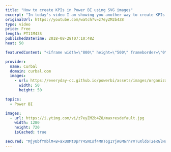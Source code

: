 ```yaml
---
title: "How to create KPIs in Power BI using SVG images"
excerpt: "In today's video I am showing you another way to create KPIs in Power BI.  I have already a few videos on this:  Build your own KPI indicators in Power BI: https://www.youtube.com/watch?v=N_IsRbuUFwo  Create KPIs in Power BI - Power BI Tips & Tricks #41: https://youtu.be/ju_KPc3Fvg8  Add KPI symbols"
originalUrl: https://youtube.com/watch?v=z7eyZM2b4Z8
type: video
price: Free
length: PT11M43S
publishedDateTime: 2018-08-28T07:10:48Z
heat: 50

featuredContent: "<iframe width=\"800\" height=\"500\" frameborder=\"0\" src=\"https://www.youtube.com/embed/z7eyZM2b4Z8\" allow=\"accelerometer; autoplay; encrypted-media; gyroscope; picture-in-picture\" allowfullscreen></iframe>"

provider:
  name: Curbal
  domain: curbal.com
  images:
    - url: https://everyday-cc.github.io/powerbi/assets/images/organizations/curbal.com-50x50.jpg
      width: 50
      height: 50

topics:
  - Power BI

images:
  - url: https://i.ytimg.com/vi/z7eyZM2b4Z8/maxresdefault.jpg
    width: 1280
    height: 720
    isCached: true

secured: "MjyUbfYmblM+B+axUUMt0prY4SNCsf4MKTog1YjA6M6rnYVTuXldoT2eRGlHokXU5lkvcPzpStNrn7mrlLbYAmVhri3Gw+zvIqGMD382r+mD3Mz4ZUPk0m5didyjmgZ3BA20CwITvlN1G+XbUrQHPvVj3twvpqDnYJ8rm08VCeP0qi6m9ja0nga++aY808+iSOA/ZaLIB0Ji7uSFYYgSjxHFknFHuq9vrRIBN2DNBcy4b6RrJ1EfnDyIT0434M0NphoVjNtmaQkhHiz5vFcAoivr4N0sWi1A2bNzLIuG12A3fCeNiv1woa51nWlYcy1YBTxFYqTPdaqsdqvYJkgNvIO3U4xRGYkuExCgluHyrk9hY9UTMKGj7gm91PJ7G9jdTfArTqy/wAZUOL6uYArIIH7E2ogyMi9HO94BA6c3wgI=;ajsnnuwwlFO2o9mBRbjh9Q=="
---
```


